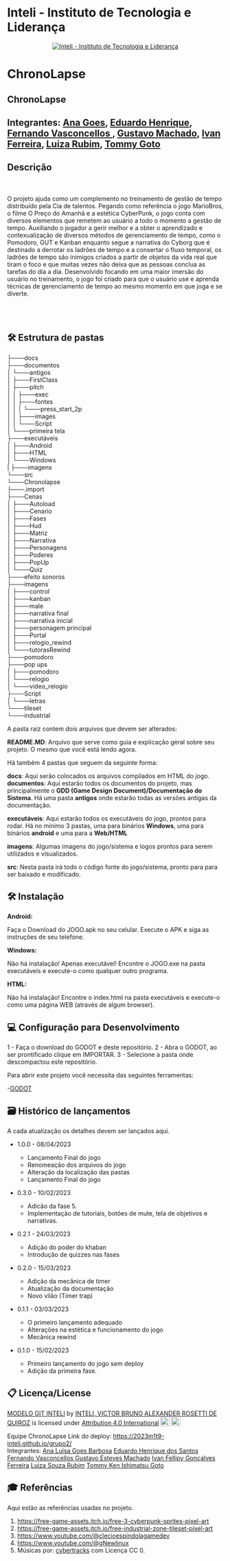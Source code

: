 # Inteli - Instituto de Tecnologia e Liderança 


<p align="center">
<a href= "https://www.inteli.edu.br/"><img src="https://www.inteli.edu.br/wp-content/uploads/2021/08/20172028/marca_1-2.png" alt="Inteli - Instituto de Tecnologia e Liderança" border="0"></a>
</p>

# ChronoLapse

## ChronoLapse

## Integrantes: <a href="https://www.linkedin.com/in/ana-luisa-goes-barbosa/">Ana Goes</a>, <a href="https://www.linkedin.com/in/eduardo-henrique-dos-santos-8b24451b8/">Eduardo Henrique</a>, <a href="https://www.linkedin.com/in/fernando-antonio-s-c-de-vasconcellos/">Fernando Vasconcellos </a>, <a href="https://www.linkedin.com/in/gustavo-machado-esteves-453b81248/">Gustavo Machado</a>, <a href="https://www.linkedin.com/in/Ivan-Ferreira/">Ivan Ferreira</a>, <a href="https://www.linkedin.com/in/luiza-rubim/">Luiza Rubim</a>, <a href="https://www.linkedin.com/in/tommygoto/"> Tommy Goto </a>

## Descrição
<br><br>
O projeto ajuda como um complemento no treinamento de gestão de tempo distribuído pela Cia de talentos. Pegando como referência o jogo MarioBros, o filme O Preço do Amanhã e a estética CyberPunk, o jogo conta com diversos elementos que remetem ao usuário a todo o momento a gestão de tempo. Auxiliando o jogador a gerir melhor e a obter o aprendizado e contexualização de diversos métodos de gerenciamento de tempo, como o Pomodoro, GUT e Kanban enquanto segue a narrativa do Cyborg que é destinado a derrotar os ladrões de tempo e a consertar o fluxo temporal, os ladrões de tempo são inimigos criados a partir de objetos da vida real que tiram o foco e que muitas vezes não deixa que as pessoas conclua as tarefas do dia a dia. 
Desenvolvido focando em uma maior imersão do usuário no treinamento, o jogo foi criado para que o usuário use e aprenda técnicas de gerenciamento de tempo ao mesmo momento em que joga e se diverte.
<br><br>
<br><br>

## 🛠 Estrutura de pastas
├───docs<br>
├───documentos<br>
│   └───antigos<br>
│       ├───FirstClass<br>
│       ├───pitch<br>
│       │   ├───exec<br>
│       │   ├───fontes<br>
│       │   │   └───press_start_2p<br>
│       │   ├───images<br>
│       │   └───Script<br>
│       └───primeira tela<br>
├───executáveis<br>
│   ├───Android<br>
│   ├───HTML<br>
│   └───Windows<br>
|
├───imagens<br>
└───src<br>
    └───Chronolapse<br>
        ├───.import<br>
        ├───Cenas<br>
        │   ├───Autoload<br>
        │   ├───Cenario<br>
        │   ├───Fases<br>
        │   ├───Hud<br>
        │   ├───Matriz<br>
        │   ├───Narrativa<br>
        │   ├───Personagens<br>
        │   ├───Poderes<br>
        │   ├───PopUp<br>
        │   └───Quiz<br>
        ├───efeito sonoros<br>
        ├───imagens<br>
        │   ├───control<br>
        │   ├───kanban<br>
        │   ├───male<br>
        │   ├───narrativa final<br>
        │   ├───narrativa inicial<br>
        │   ├───personagem principal<br>
        │   ├───Portal<br>
        │   ├───relogio_rewind<br>
        │   └───tutorasRewind<br>
        ├───pomodoro<br>
        ├───pop ups<br>
        │   ├───pomodoro<br>
        │   └───relogio<br>
        │       └───video_relogio<br>
        ├───Script<br>
        │   └───letras<br>
        └───tileset<br>
            └───industrial<br>

A pasta raiz contem dois arquivos que devem ser alterados:

<b>README.MD</b>: Arquivo que serve como guia e explicação geral sobre seu projeto. O mesmo que você está lendo agora.

Há também 4 pastas que seguem da seguinte forma:

<b>docs</b>: Aqui serão colocados os arquivos compilados em HTML do jogo.
<b>documentos</b>: Aqui estarão todos os documentos do projeto, mas principalmente o <b>GDD (Game Design Document)/Documentação do Sistema</b>. Há uma pasta <b>antigos</b> onde estarão todas as versões antigas da documentação.

<b>executáveis</b>: Aqui estarão todos os executáveis do jogo, prontos para rodar. Há no mínimo 3 pastas, uma para binários <b>Windows</b>, uma para binários <b>android</b> e uma para a <b>Web/HTML</b>

<b>imagens</b>: Algumas imagens do jogo/sistema e logos prontos para serem utilizados e visualizados.

<b>src</b>: Nesta pasta irá todo o código fonte do jogo/sistema, pronto para para ser baixado e modificado.

## 🛠 Instalação

<b>Android:</b>

Faça o Download do JOGO.apk no seu celular.
Execute o APK e siga as instruções de seu telefone.

<b>Windows:</b>

Não há instalação! Apenas executável!
Encontre o JOGO.exe na pasta executáveis e execute-o como qualquer outro programa.

<b>HTML:</b>

Não há instalação!
Encontre o index.html na pasta executáveis e execute-o como uma página WEB (através de algum browser).

## 💻 Configuração para Desenvolvimento

1 - Faça o download do GODOT e deste repositório.
2 - Abra o GODOT, ao ser prontificado clique em IMPORTAR.
3 - Selecione a pasta onde descompactou este repositório.

Para abrir este projeto você necessita das seguintes ferramentas:

-<a href="https://godotengine.org/download">GODOT</a>

## 🗃 Histórico de lançamentos

A cada atualização os detalhes devem ser lançados aqui.

* 1.0.0 - 08/04/2023
    * Lançamento Final do jogo
    * Renomeação dos arquivos do jogo
    * Alteração da localização das pastas
    * Lançamento Final do jogo
       
* 0.3.0 - 10/02/2023
    * Adicão da fase 5.
    * Implementação de tutoriais, botões de mute, tela de objetivos e narrativas. 
* 0.2.1 - 24/03/2023
    * Adição do poder do khaban 
    * Introdução de quizzes nas fases
* 0.2.0 - 15/03/2023
    * Adição da mecânica de timer
    * Atualização da documentação
    * Novo vilão (Timer trap)
* 0.1.1 - 03/03/2023
    * O primeiro lançamento adequado
    * Alterações na estética e funcionamento do jogo
    * Mecânica rewind  
* 0.1.0 - 15/02/2023
    * Primeiro lançamento do jogo sem deploy
    * Adição da primeira fase.

## 📋 Licença/License

<p xmlns:cc="http://creativecommons.org/ns#" xmlns:dct="http://purl.org/dc/terms/"><a property="dct:title" rel="cc:attributionURL" href="https://github.com/Spidus/Teste_Final_1">MODELO GIT INTELI</a> by <a rel="cc:attributionURL dct:creator" property="cc:attributionName" href="https://www.yggbrasil.com.br/vr">INTELI, VICTOR BRUNO ALEXANDER ROSETTI DE QUIROZ</a> is licensed under <a href="http://creativecommons.org/licenses/by/4.0/?ref=chooser-v1" target="_blank" rel="license noopener noreferrer" style="display:inline-block;">Attribution 4.0 International<img style="height:22px!important;margin-left:3px;vertical-align:text-bottom;" src="https://mirrors.creativecommons.org/presskit/icons/cc.svg?ref=chooser-v1"><img style="height:22px!important;margin-left:3px;vertical-align:text-bottom;" src="https://mirrors.creativecommons.org/presskit/icons/by.svg?ref=chooser-v1"></a></p>

Equipe ChronoLapse
Link do deploy: <a href=https://2023m1t9-inteli.github.io/grupo2/>https://2023m1t9-inteli.github.io/grupo2/</a> </br>
Integrantes:
    <a href="https://www.linkedin.com/in/ana-luisa-goes-barbosa/">Ana Luisa Goes Barbosa</a>
    <a href="https://www.linkedin.com/in/eduardo-henrique-dos-santos-8b24451b8/">Eduardo Henrique dos Santos</a>
    <a href="https://www.linkedin.com/in/fernando-antonio-s-c-de-vasconcellos/">Fernando Vasconcellos </a>
    <a href="https://www.linkedin.com/in/gustavo-machado-esteves-453b81248/">Gustavo Esteves Machado</a>
    <a href="https://www.linkedin.com/in/Ivan-Ferreira/">Ivan Fellipy Gonçalves Ferreira</a>
    <a href="https://www.linkedin.com/in/luiza-rubim/">Luiza Souza Rubim</a>
    <a href="https://www.linkedin.com/in/tommygoto/"> Tommy Ken Ishimatsu Goto </a>

## 🎓 Referências

Aqui estão as referências usadas no projeto.

1. https://free-game-assets.itch.io/free-3-cyberpunk-sprites-pixel-art
2. https://free-game-assets.itch.io/free-industrial-zone-tileset-pixel-art
3. https://www.youtube.com/@clecioespindolagamedev
4. https://www.youtube.com/@gNewlinux
5. Músicas por: <a href="https://rustedstudio.itch.io/cybertracks-volume-1">cybertracks</a> com Licença CC 0.
